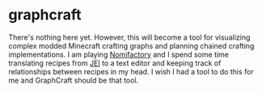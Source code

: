 # graphcraft
There's nothing here yet. However, this will become a tool for visualizing complex modded Minecraft crafting graphs and planning chained crafting implementations. I am playing [Nomifactory](https://github.com/Nomifactory/Nomifactory) and I spend some time translating recipes from [JEI](https://github.com/mezz/JustEnoughItems) to a text editor and keeping track of relationships between recipes in my head. I wish I had a tool to do this for me and GraphCraft should be that tool.
